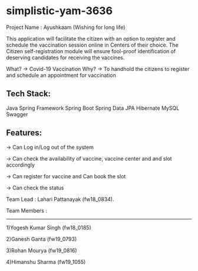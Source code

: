 # simplistic-yam-3636


Project Name : Ayushkaam (Wishing for long life)

This application will facilitate the citizen with an option to register and schedule the vaccination session 
online in Centers of their choice. The Citizen self-registration module will ensure fool-proof identification
of deserving candidates for receiving the vaccines.

What? -> Covid-19 Vaccination 
Why? -> To handhold the citizens to register and schedule an appointment for vaccination 

Tech Stack:
-----------
Java
Spring Framework
Spring Boot
Spring Data JPA
Hibernate
MySQL
Swagger

Features:
--------
-> Can Log in/Log out of the system

-> Can check the availability of vaccine, vaccine center and and slot accordingly

-> Can register for vaccine and Can book the slot

-> Can check the status

Team Lead : Lahari Pattanayak (fw18_0834).

Team Members :
***********

 1)Yogesh Kumar Singh (fw18_0185)

 2)Ganesh Ganta (fw19_0793)

 3)Rohan Mourya (fw19_0816)

 4)Himanshu Sharma  (fw19_1055)
